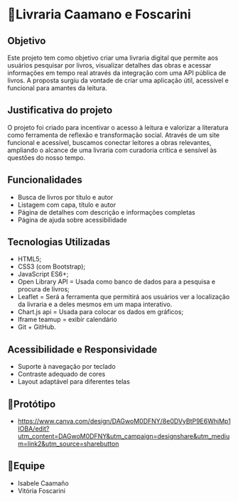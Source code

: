 # 📖Livraria Caamano e Foscarini

## Objetivo
Este projeto tem como objetivo criar uma livraria digital que permite aos usuários pesquisar por livros, visualizar detalhes das obras e acessar informações em tempo real através da integração com uma API pública de livros. A proposta surgiu da vontade de criar uma aplicação útil, acessível e funcional para amantes da leitura.

## Justificativa do projeto
O projeto foi criado para incentivar o acesso à leitura e valorizar a literatura como ferramenta de reflexão e transformação social. Através de um site funcional e acessível, buscamos conectar leitores a obras relevantes, ampliando o alcance de uma livraria com curadoria crítica e sensível às questões do nosso tempo.

## Funcionalidades
- Busca de livros por título e autor
- Listagem com capa, título e autor
- Página de detalhes com descrição e informações completas
- Página de ajuda sobre acessibilidade

## Tecnologias Utilizadas
- HTML5;
- CSS3 (com Bootstrap);
- JavaScript ES6+;
- Open Library API = Usada como banco de dados para a pesquisa e procura de livros;
- Leaflet = Será a ferramenta que permitirá aos usuários ver a localização da livraria e a deles mesmos em um mapa interativo.
- Chart.js api = Usada para colocar os dados em gráficos;
- Iframe teamup = exibir calendário
- Git + GitHub.

## Acessibilidade e Responsividade
- Suporte à navegação por teclado
- Contraste adequado de cores
- Layout adaptável para diferentes telas

## 📎Protótipo
- https://www.canva.com/design/DAGwoM0DFNY/8e0DVyBtP9E6WhjMp1IOBA/edit?utm_content=DAGwoM0DFNY&utm_campaign=designshare&utm_medium=link2&utm_source=sharebutton

## 👥Equipe
- Isabele Caamaño
- Vitória Foscarini